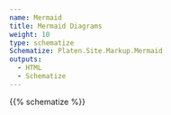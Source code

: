 ```yaml
---
name: Mermaid
title: Mermaid Diagrams
weight: 10
type: schematize
Schematize: Platen.Site.Markup.Mermaid
outputs:
  - HTML
  - Schematize
---
```


{{% schematize %}}
